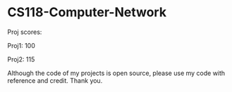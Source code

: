 # CS118-Computer-Network

Proj scores:

Proj1: 100

Proj2: 115

Although the code of my projects is open source, please use my code with reference and credit. Thank you.
